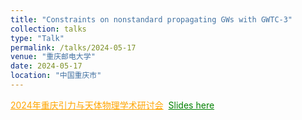 ```yaml
---
title: "Constraints on nonstandard propagating GWs with GWTC-3"
collection: talks
type: "Talk"
permalink: /talks/2024-05-17
venue: "重庆邮电大学"
date: 2024-05-17
location: "中国重庆市"
---
```

<a href="" style="color: orange; text-decoration: underline;">2024年重庆引力与天体物理学术研讨会</a>&nbsp;
<a href="./slides/2024-05-17.pdf" style="color: green; text-decoration: underline;">Slides here</a>
